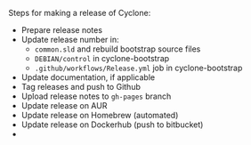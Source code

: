 Steps for making a release of Cyclone:

- Prepare release notes
- Update release number in:
  - `common.sld` and rebuild bootstrap source files
  - `DEBIAN/control` in cyclone-bootstrap
  - `.github/workflows/Release.yml` job in cyclone-bootstrap
- Update documentation, if applicable
- Tag releases and push to Github
- Upload release notes to `gh-pages` branch
- Update release on AUR
- Update release on Homebrew (automated)
- Update release on Dockerhub (push to bitbucket)
- 
